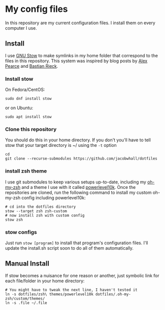 # My config files

In this repository are my current configuration files.
I install them on every computer I use.

## Install

I use [GNU Stow](https://www.gnu.org/software/stow/) to make symlinks in my home folder that correspond to the files in this repository.
This system was inspired by blog posts by [Alex Pearce](https://alexpearce.me/2016/02/managing-dotfiles-with-stow/) and [Bastian Rieck](https://bastian.rieck.me/blog/posts/2019/dotfiles_stow/).

### Install stow
On Fedora/CentOS:
```
sudo dnf install stow
```
or on Ubuntu:
```
sudo apt install stow
```

### Clone this repository

You should do this in your home directory.
If you don't you'll have to tell stow that your target directory is ~/ using the `-t` option
```
cd
git clone --recurse-submodules https://github.com/jacobwhall/dotfiles
```

### install zsh theme

I use git submodules to keep various setups up-to-date, including my [oh-my-zsh](https://github.com/ohmyzsh/ohmyzsh) and a theme I use with it called [powerlevel10k](https://github.com/romkatv/powerlevel10k).
Once the repositories are cloned, run the following command to install my custom oh-my-zsh config including powerlevel10k:
```
# cd into the dotfiles directory
stow --target zsh zsh-custom
# now install zsh with custom config
stow zsh
```

### stow configs

Just run `stow [program]` to install that program's configuration files.
I'll update the install.sh script soon to do all of them automatically.

## Manual Install

If stow becomes a nuisance for one reason or another, just symbolic link for each file/folder in your home directory:
```
# You might have to tweak the next line, I haven't tested it
ln -s dotfiles/zsh\ themes/powerlevel10k dotfiles/.oh-my-zsh/custom/themes/
ln -s .file ~/.file
```
